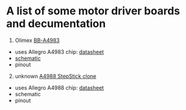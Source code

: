 # A list of some motor driver boards and decumentation

1. Olimex [BB-A4983](https://www.olimex.com/Products/Robot-CNC-Parts/MotorDrivers/BB-A4983/open-source-hardware)
  - uses Allegro A4983 chip: [datasheet](https://www.olimex.com/Products/Robot-CNC-Parts/MotorDrivers/BB-A4983/resources/A4983-Datasheet.pdf)
  - [schematic](https://www.olimex.com/Products/Robot-CNC-Parts/MotorDrivers/BB-A4983/resources/BB-A4983_schematic.pdf)
  - pinout

2. unknown [A4988 StepStick clone](https://www.amazon.de/gp/product/B07YZCGNJ3/)
  - uses Allegro A4988 chip: [datasheet](https://www.pololu.com/file/0j450/a4988_dmos_microstepping_driver_with_translator.pdf)
  - schematic
  - pinout
